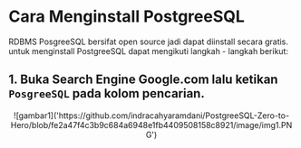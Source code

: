 # Cara Menginstall PostgreeSQL

RDBMS PosgreeSQL bersifat open source jadi dapat diinstall secara gratis. untuk menginstall PostgreeSQL dapat mengikuti langkah - langkah berikut:

## 1. Buka Search Engine Google.com lalu ketikan `PosgreeSQL` pada kolom pencarian.

<div align='center'>
![gambar1]('https://github.com/indracahyaramdani/PostgreeSQL-Zero-to-Hero/blob/fe2a47f4c3b9c684a6948e1fb4409508158c8921/image/img1.PNG')  
</div>
